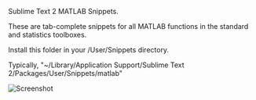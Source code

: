 Sublime Text 2 MATLAB Snippets.

These are tab-complete snippets for all MATLAB functions in the standard and statistics toolboxes.  

Install this folder in your /User/Snippets directory.  

Typically, "~/Library/Application Support/Sublime Text 2/Packages/User/Snippets/matlab"


![Screenshot](https://github.com/AGS-Knight/matlab-snipp/screenshot1.png)
